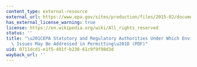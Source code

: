```yaml
---
content_type: external-resource
external_url: https://www.epa.gov/sites/production/files/2015-02/documents/ej_permitting_authorities_memo_120100.pdf
has_external_license_warning: true
license: https://en.wikipedia.org/wiki/All_rights_reserved
status: ''
title: "\u201CEPA Statutory and Regulatory Authorities Under Which Environmental Justice\
  \ Issues May Be Addressed in Permitting\u201D (PDF)"
uid: 0711dcd1-e1f5-491f-b230-61c9f9f98d3d
wayback_url: ''
---
```

